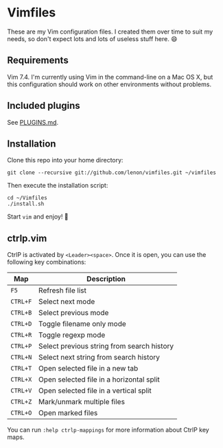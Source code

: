 # Vimfiles

These are my Vim configuration files. I created them over time to suit my needs,
so don't expect lots and lots of useless stuff here. :smile:

## Requirements

Vim 7.4. I'm currently using Vim in the command-line on a Mac OS X, but this
configuration should work on other environments without problems.

## Included plugins

See [PLUGINS.md](PLUGINS.md).

## Installation

Clone this repo into your home directory:

    git clone --recursive git://github.com/lenon/vimfiles.git ~/vimfiles

Then execute the installation script:

    cd ~/Vimfiles
    ./install.sh

Start `vim` and enjoy! :beer:

## ctrlp.vim

CtrlP is activated by `<Leader><space>`. Once it is open, you can use the
following key combinations:

| Map      | Description                                |
| -------- | ------------------------------------------ |
| `F5`     | Refresh file list                          |
| `CTRL+F` | Select next mode                           |
| `CTRL+B` | Select previous mode                       |
| `CTRL+D` | Toggle filename only mode                  |
| `CTRL+R` | Toggle regexp mode                         |
| `CTRL+P` | Select previous string from search history |
| `CTRL+N` | Select next string from search history     |
| `CTRL+T` | Open selected file in a new tab            |
| `CTRL+X` | Open selected file in a horizontal split   |
| `CTRL+V` | Open selected file in a vertical split     |
| `CTRL+Z` | Mark/unmark multiple files                 |
| `CTRL+O` | Open marked files                          |

You can run `:help ctrlp-mappings` for more information about CtrlP key maps.

[Vundle.vim]: https://github.com/gmarik/Vundle.vim
[ctrlp-funky]: https://github.com/tacahiroy/ctrlp-funky
[ctrlp.vim]: https://github.com/kien/ctrlp.vim
[gruvbox]: https://github.com/morhetz/gruvbox
[gundo.vim]: https://github.com/sjl/gundo.vim
[nerdtree]: https://github.com/scrooloose/nerdtree
[nginx.vim]: http://www.vim.org/scripts/script.php?script_id=1886
[supertab]: https://github.com/ervandew/supertab
[syntastic]: https://github.com/scrooloose/syntastic
[vim-airline]: https://github.com/bling/vim-airline
[vim-commentary]: https://github.com/tpope/vim-commentary
[vim-fugitive]: https://github.com/tpope/vim-fugitive
